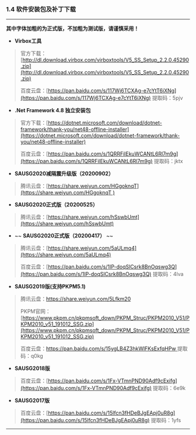 ### 1.4 软件安装包及补丁下载
---

**其中字体加粗的为正式版，不加粗为测试版，请谨慎采用！**

* **Virbox工具**
> 官方下载：[http://dl.download.virbox.com/virboxtools/V5_SS_Setup_2.2.0.45290.zip](http://dl.download.virbox.com/virboxtools/V5_SS_Setup_2.2.0.45290.zip)
>
> 百度云盘：[https://pan.baidu.com/s/117Wj6TCXAg-e7cYtT6iXNg](https://pan.baidu.com/s/117Wj6TCXAg-e7cYtT6iXNg)  提取码：5pjv 

* **.Net Framework 4.8 独立安装包**
> 官方下载：[https://dotnet.microsoft.com/download/dotnet-framework/thank-you/net48-offline-installer](https://dotnet.microsoft.com/download/dotnet-framework/thank-you/net48-offline-installer)
> 
> 百度云盘：[https://pan.baidu.com/s/1QRRFilEkuWCANtL6Rl7m9g](https://pan.baidu.com/s/1QRRFilEkuWCANtL6Rl7m9g)  提取码：jktx

* **SAUSG2020减隔震升级版（20200902）**
> 腾讯云盘：[https://share.weiyun.com/HGgoknqT](https://share.weiyun.com/HGgoknqT )

* **SAUSG2020正式版（20200525）**
> 腾讯云盘：[https://share.weiyun.com/hSswbUmt](https://share.weiyun.com/hSswbUmt)

* ~~ **SAUSG2020正式版（20200417）** ~~
> 腾讯云盘：[https://share.weiyun.com/5aULmq4](https://share.weiyun.com/5aULmq4)
> 
> 百度云盘：[https://pan.baidu.com/s/1IP-doqSlCsrk8BnOqswg3Q](https://pan.baidu.com/s/1IP-doqSlCsrk8BnOqswg3Q) 提取码：4lva

* **SAUSG2019版(支持PKPM5.1)**
> 腾讯云盘：[https://share.weiyun.com/5Lfkm20 ](https://share.weiyun.com/5Lfkm20 )
> 
> PKPM官网：[https://www.pkpm.cn/pkpmsoft_down/PKPM_Struc/PKPM2010_V51/PKPM2010_v51_191012_SSG.zip](https://www.pkpm.cn/pkpmsoft_down/PKPM_Struc/PKPM2010_V51/PKPM2010_v51_191012_SSG.zip)
> 
>百度云盘：[https://pan.baidu.com/s/15ygLB4Z3hkWlFKsExfqHPw ](https://pan.baidu.com/s/15ygLB4Z3hkWlFKsExfqHPw ) 提取码：q0kg

* **SAUSG2018版**
> 百度云盘：[https://pan.baidu.com/s/1Fx-VTmnPND90Adf9cExifg](https://pan.baidu.com/s/1Fx-VTmnPND90Adf9cExifg) 提取码：6e9k

* **SAUSG2017版**
> 百度云盘：[https://pan.baidu.com/s/15lfcn3fHDeBJgEApj0uR8g](https://pan.baidu.com/s/15lfcn3fHDeBJgEApj0uR8g) 提取码：1yfs

---
